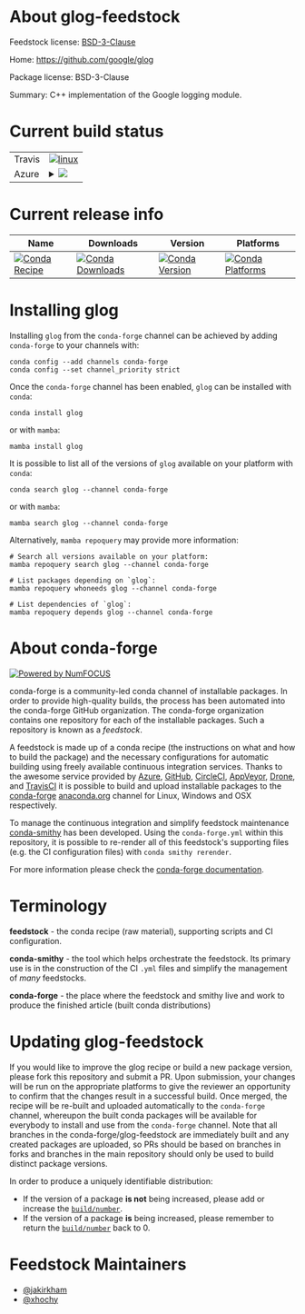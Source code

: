 About glog-feedstock
====================

Feedstock license: [BSD-3-Clause](https://github.com/conda-forge/glog-feedstock/blob/main/LICENSE.txt)

Home: https://github.com/google/glog

Package license: BSD-3-Clause

Summary: C++ implementation of the Google logging module.

Current build status
====================


<table><tr>
    <td>Travis</td>
    <td>
      <a href="https://app.travis-ci.com/conda-forge/glog-feedstock">
        <img alt="linux" src="https://img.shields.io/travis/com/conda-forge/glog-feedstock/main.svg?label=Linux">
      </a>
    </td>
  </tr>
    
  <tr>
    <td>Azure</td>
    <td>
      <details>
        <summary>
          <a href="https://dev.azure.com/conda-forge/feedstock-builds/_build/latest?definitionId=374&branchName=main">
            <img src="https://dev.azure.com/conda-forge/feedstock-builds/_apis/build/status/glog-feedstock?branchName=main">
          </a>
        </summary>
        <table>
          <thead><tr><th>Variant</th><th>Status</th></tr></thead>
          <tbody><tr>
              <td>linux_64</td>
              <td>
                <a href="https://dev.azure.com/conda-forge/feedstock-builds/_build/latest?definitionId=374&branchName=main">
                  <img src="https://dev.azure.com/conda-forge/feedstock-builds/_apis/build/status/glog-feedstock?branchName=main&jobName=linux&configuration=linux%20linux_64_" alt="variant">
                </a>
              </td>
            </tr><tr>
              <td>linux_aarch64</td>
              <td>
                <a href="https://dev.azure.com/conda-forge/feedstock-builds/_build/latest?definitionId=374&branchName=main">
                  <img src="https://dev.azure.com/conda-forge/feedstock-builds/_apis/build/status/glog-feedstock?branchName=main&jobName=linux&configuration=linux%20linux_aarch64_" alt="variant">
                </a>
              </td>
            </tr><tr>
              <td>linux_ppc64le</td>
              <td>
                <a href="https://dev.azure.com/conda-forge/feedstock-builds/_build/latest?definitionId=374&branchName=main">
                  <img src="https://dev.azure.com/conda-forge/feedstock-builds/_apis/build/status/glog-feedstock?branchName=main&jobName=linux&configuration=linux%20linux_ppc64le_" alt="variant">
                </a>
              </td>
            </tr><tr>
              <td>osx_64</td>
              <td>
                <a href="https://dev.azure.com/conda-forge/feedstock-builds/_build/latest?definitionId=374&branchName=main">
                  <img src="https://dev.azure.com/conda-forge/feedstock-builds/_apis/build/status/glog-feedstock?branchName=main&jobName=osx&configuration=osx%20osx_64_" alt="variant">
                </a>
              </td>
            </tr><tr>
              <td>osx_arm64</td>
              <td>
                <a href="https://dev.azure.com/conda-forge/feedstock-builds/_build/latest?definitionId=374&branchName=main">
                  <img src="https://dev.azure.com/conda-forge/feedstock-builds/_apis/build/status/glog-feedstock?branchName=main&jobName=osx&configuration=osx%20osx_arm64_" alt="variant">
                </a>
              </td>
            </tr><tr>
              <td>win_64</td>
              <td>
                <a href="https://dev.azure.com/conda-forge/feedstock-builds/_build/latest?definitionId=374&branchName=main">
                  <img src="https://dev.azure.com/conda-forge/feedstock-builds/_apis/build/status/glog-feedstock?branchName=main&jobName=win&configuration=win%20win_64_" alt="variant">
                </a>
              </td>
            </tr>
          </tbody>
        </table>
      </details>
    </td>
  </tr>
</table>

Current release info
====================

| Name | Downloads | Version | Platforms |
| --- | --- | --- | --- |
| [![Conda Recipe](https://img.shields.io/badge/recipe-glog-green.svg)](https://anaconda.org/conda-forge/glog) | [![Conda Downloads](https://img.shields.io/conda/dn/conda-forge/glog.svg)](https://anaconda.org/conda-forge/glog) | [![Conda Version](https://img.shields.io/conda/vn/conda-forge/glog.svg)](https://anaconda.org/conda-forge/glog) | [![Conda Platforms](https://img.shields.io/conda/pn/conda-forge/glog.svg)](https://anaconda.org/conda-forge/glog) |

Installing glog
===============

Installing `glog` from the `conda-forge` channel can be achieved by adding `conda-forge` to your channels with:

```
conda config --add channels conda-forge
conda config --set channel_priority strict
```

Once the `conda-forge` channel has been enabled, `glog` can be installed with `conda`:

```
conda install glog
```

or with `mamba`:

```
mamba install glog
```

It is possible to list all of the versions of `glog` available on your platform with `conda`:

```
conda search glog --channel conda-forge
```

or with `mamba`:

```
mamba search glog --channel conda-forge
```

Alternatively, `mamba repoquery` may provide more information:

```
# Search all versions available on your platform:
mamba repoquery search glog --channel conda-forge

# List packages depending on `glog`:
mamba repoquery whoneeds glog --channel conda-forge

# List dependencies of `glog`:
mamba repoquery depends glog --channel conda-forge
```


About conda-forge
=================

[![Powered by
NumFOCUS](https://img.shields.io/badge/powered%20by-NumFOCUS-orange.svg?style=flat&colorA=E1523D&colorB=007D8A)](https://numfocus.org)

conda-forge is a community-led conda channel of installable packages.
In order to provide high-quality builds, the process has been automated into the
conda-forge GitHub organization. The conda-forge organization contains one repository
for each of the installable packages. Such a repository is known as a *feedstock*.

A feedstock is made up of a conda recipe (the instructions on what and how to build
the package) and the necessary configurations for automatic building using freely
available continuous integration services. Thanks to the awesome service provided by
[Azure](https://azure.microsoft.com/en-us/services/devops/), [GitHub](https://github.com/),
[CircleCI](https://circleci.com/), [AppVeyor](https://www.appveyor.com/),
[Drone](https://cloud.drone.io/welcome), and [TravisCI](https://travis-ci.com/)
it is possible to build and upload installable packages to the
[conda-forge](https://anaconda.org/conda-forge) [anaconda.org](https://anaconda.org/)
channel for Linux, Windows and OSX respectively.

To manage the continuous integration and simplify feedstock maintenance
[conda-smithy](https://github.com/conda-forge/conda-smithy) has been developed.
Using the ``conda-forge.yml`` within this repository, it is possible to re-render all of
this feedstock's supporting files (e.g. the CI configuration files) with ``conda smithy rerender``.

For more information please check the [conda-forge documentation](https://conda-forge.org/docs/).

Terminology
===========

**feedstock** - the conda recipe (raw material), supporting scripts and CI configuration.

**conda-smithy** - the tool which helps orchestrate the feedstock.
                   Its primary use is in the construction of the CI ``.yml`` files
                   and simplify the management of *many* feedstocks.

**conda-forge** - the place where the feedstock and smithy live and work to
                  produce the finished article (built conda distributions)


Updating glog-feedstock
=======================

If you would like to improve the glog recipe or build a new
package version, please fork this repository and submit a PR. Upon submission,
your changes will be run on the appropriate platforms to give the reviewer an
opportunity to confirm that the changes result in a successful build. Once
merged, the recipe will be re-built and uploaded automatically to the
`conda-forge` channel, whereupon the built conda packages will be available for
everybody to install and use from the `conda-forge` channel.
Note that all branches in the conda-forge/glog-feedstock are
immediately built and any created packages are uploaded, so PRs should be based
on branches in forks and branches in the main repository should only be used to
build distinct package versions.

In order to produce a uniquely identifiable distribution:
 * If the version of a package **is not** being increased, please add or increase
   the [``build/number``](https://docs.conda.io/projects/conda-build/en/latest/resources/define-metadata.html#build-number-and-string).
 * If the version of a package **is** being increased, please remember to return
   the [``build/number``](https://docs.conda.io/projects/conda-build/en/latest/resources/define-metadata.html#build-number-and-string)
   back to 0.

Feedstock Maintainers
=====================

* [@jakirkham](https://github.com/jakirkham/)
* [@xhochy](https://github.com/xhochy/)

